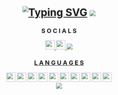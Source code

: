<div align="center" id="header">
    <h1>
        <a href="https://bio.F5ve.lol/?utm_source=github&utm_medium=profile&utm_campaign=profile_readme">
            <img src="https://readme-typing-svg.demolab.com?font=Varela+Round+&pause=1000&color=36E5F7&random=false&width=435&lines=Backend+Developer;UI+Designer" alt="Typing SVG" /></a>
        <a href=[![Discord Presence]>
            <img src="https://lanyard.cnrad.dev/api/980405065896574986?borderRadius=5px&amp;idleMessage=not%20up%20to%20anything&amp;bg=a&amp;animated=true&amp;showDisplayName=true"/>
        </a>
        </a>
    </h1>
</div>
<div align="center" id="socials">
    <h3>
        S O C I A L S
    </h3>
    <a href="https://links.F5ve.lol/discord">
        <img src="https://skillicons.dev/icons?i=discord&theme=dark" height="25" width="25"/>
    </a>
    <a href="https://links.F5ve.lol/telegram">
        <img src="https://cdn-icons-png.flaticon.com/512/2504/2504941.png" height="25" width="25"/>
    </a>
    <a href=[![Discord Presence]>
        <img src="https://lanyard.cnrad.dev/api/980405065896574986?borderRadius=5px&amp;idleMessage=not%20up%20to%20anything&amp;bg=a&amp;animated=true&amp;showDisplayName=true"/>
</div>

<div align="center" id="languages">
    <h3>
        L A N G U A G E S
    </h3>
    <a href="https://learn.microsoft.com/dotnet/csharp">
        <img src="https://skillicons.dev/icons?i=cs&theme=dark" height="25" width="25"></a>
    </a>
    <a href="https://www.w3.org/css">
        <img src="https://skillicons.dev/icons?i=css&theme=dark" height="25" width="25"></a>
    </a>
    <a href="https://www.w3.org/html">
        <img src="https://skillicons.dev/icons?i=html&theme=dark" height="25" width="25"></a>
    </a>
    <a href="https://java.com">
        <img src="https://skillicons.dev/icons?i=java&theme=dark" height="25" width="25"></a>
    </a>
    <a href="https://developer.mozilla.org/JavaScript">
        <img src="https://skillicons.dev/icons?i=js&theme=dark" height="25" width="25"></a>
    </a>
    <a href="https://mongodb.com/">
        <img src="https://skillicons.dev/icons?i=mongodb&theme=dark" height="25" width="25"></a>
    </a>
    <a href="https://mysql.com">
        <img src="https://skillicons.dev/icons?i=mysql&theme=dark" height="25" width="25"></a>
    <a href="https://nodejs.org">
        <img src="https://skillicons.dev/icons?i=nodejs&theme=dark" height="25" width="25"></a>
    </a>
    <a href="https://python.org">
        <img src="https://skillicons.dev/icons?i=py&theme=dark" height="25" width="25"></a>
    </a>
    <a href="https://redis.io">
        <img src="https://skillicons.dev/icons?i=redis&theme=dark" height="25" width="25"></a>
    </a>
</div>

<div align="center" id="stats">
    <a href="https://F5ve.lol/?utm_source=github&utm_medium=profile&utm_campaign=profile_readme">
        <img src="https://github-readme-stats.vercel.app/api?username=1337Syntax&count_private=true&show_icons=true&theme=transparent&hide_border=true&hide_title=true&text_color=36BCF7FF&icon_color=05d6f2&ring_color=05d6f2"/>
    </a>
</div>
